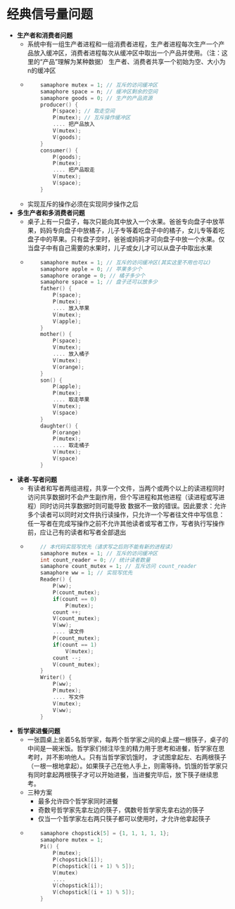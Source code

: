 # 经典信号量问题

* **生产者和消费者问题**
  * 系统中有一组生产者进程和一组消费者进程，生产者进程每次生产一个产品放入缓冲区，消费者进程每次从缓冲区中取出一个产品并使用。（注：这里的“产品”理解为某种数据） 生产者、消费者共享一个初始为空、大小为n的缓冲区
  * ```C
        samaphore mutex = 1; // 互斥的访问缓冲区
        samaphore space = n; // 缓冲区剩余的空间
        samaphore goods = 0; // 生产的产品资源
        producer() {
            P(space); // 取走空间
            P(mutex); // 互斥操作缓冲区
            .... 把产品放入
            V(mutex);
            V(goods);
        }
        consumer() {
            P(goods);
            P(mutex);
            .... 把产品取走
            V(mutex);
            V(space);
        }
    ```
  * 实现互斥的操作必须在实现同步操作之后
* **多生产者和多消费者问题**
  * 桌子上有一只盘子，每次只能向其中放入一个水果。爸爸专向盘子中放苹果，妈妈专向盘子中放橘子，儿子专等着吃盘子中的橘子，女儿专等着吃盘子中的苹果。只有盘子空时，爸爸或妈妈才可向盘子中放一个水果。仅当盘子中有自己需要的水果时，儿子或女儿才可以从盘子中取出水果
  * ```c
        samaphore mutex = 1; // 互斥的访问缓冲区(其实这里不用也可以)
        samaphore apple = 0; // 苹果多少个
        samaphore orange = 0; // 橘子多少个
        samaphore space = 1; // 盘子还可以放多少
        father() {
            P(space);
            P(mutex);
            .... 放入苹果
            V(mutex);
            V(apple);
        }
        mother() {
            P(space);
            V(mutex);
            .... 放入橘子
            V(mutex);
            V(orange);
        }
        son() {
            P(apple);
            P(mutex);
            .... 取走苹果
            V(mutex);
            V(space)
        }
        daughter() {
            P(orange)
            P(mutex);
            .... 取走橘子
            V(mutex);
            V(space)
        }
    ```
* **读者-写者问题**
  * 有读者和写者两组进程，共享一个文件，当两个或两个以上的读进程同时访问共享数据时不会产生副作用，但个写进程和其他进程（读进程或写进程）同时访问共享数据时则可能导致 数据不一致的错误。因此要求：允许多个读者可以同时对文件执行读操作，只允许一个写者往文件中写信息：任一写者在完成写操作之前不允许其他读者或写者工作，写者执行写操作前，应让己有的读者和写者全部退出
  * ```c
        // 本代码实现写优先（请求写之后则不能有新的进程读）
        samaphore mutex = 1; // 互斥的访问缓冲区
        int count_reader = 0; // 统计读者数量
        samaphore count_mutex = 1; // 互斥访问 count_reader
        samaphore ww = 1; // 实现写优先
        Reader() {
            P(ww);
            P(count_mutex);
            if(count == 0)
                P(mutex);
            count ++;
            V(count_mutex);
            V(ww);
            .... 读文件
            P(count_mutex);
            if(count == 1)
                V(mutex);
            count --;
            V(count_mutex);
        }
        Writer() {
            P(ww);
            P(mutex);
            .... 写文件
            V(mutex);
            V(ww);
        }
    ```
* **哲学家进餐问题**
  * 一张圆桌上坐着5名哲学家，每两个哲学家之间的桌上摆一根筷子，桌子的中间是一碗米饭。哲学家们倾注毕生的精力用于思考和进餐，哲学家在思考时，并不影响他人。只有当哲学家饥饿时， 才试图拿起左、右两根筷子（一根一根地拿起）。如果筷子己在他人手上，则需等待。饥饿的哲学家只有同时拿起两根筷子才可以开始进餐，当进餐完毕后，放下筷子继续思考。
  * 三种方案
    * 最多允许四个哲学家同时进餐
    * 奇数号哲学家先拿左边的筷子，偶数号哲学家先拿右边的筷子
    * 仅当一个哲学家左右两只筷子都可以使用时，才允许他拿起筷子
  * ```c
        samaphore chopstick[5] = {1, 1, 1, 1, 1};
        samaphore mutex = 1;
        Pi() {
            P(mutex);
            P(chopstick[i]);
            P(chopstick[(i + 1) % 5]);
            V(mutex)
            ....
            V(chopstick[i]);
            V(chopstick[(i + 1) % 5]);
        }
    ```

